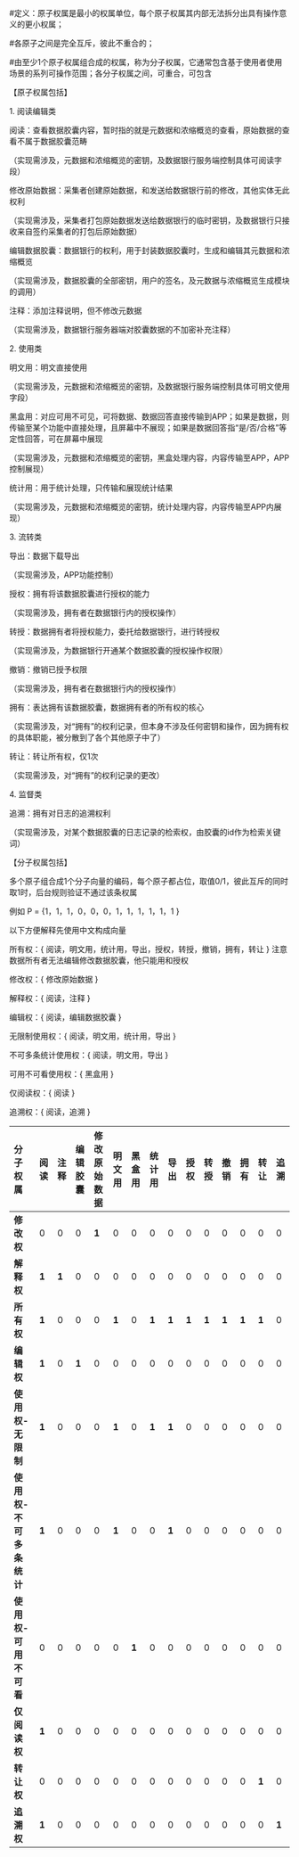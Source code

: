 \#定义：原子权属是最小的权属单位，每个原子权属其内部无法拆分出具有操作意义的更小权属；

\#各原子之间是完全互斥，彼此不重合的；

\#由至少1个原子权属组合成的权属，称为分子权属，它通常包含基于使用者使用场景的系列可操作范围；各分子权属之间，可重合，可包含

 

【原子权属包括】

1\. 阅读编辑类

阅读：查看数据胶囊内容，暂时指的就是元数据和浓缩概览的查看，原始数据的查看不属于数据胶囊范畴

（实现需涉及，元数据和浓缩概览的密钥，及数据银行服务端控制具体可阅读字段）

 

修改原始数据：采集者创建原始数据，和发送给数据银行前的修改，其他实体无此权利

（实现需涉及，采集者打包原始数据发送给数据银行的临时密钥，及数据银行只接收来自签约采集者的打包后原始数据）

 

编辑数据胶囊：数据银行的权利，用于封装数据胶囊时，生成和编辑其元数据和浓缩概览

（实现需涉及，数据胶囊的全部密钥，用户的签名，及元数据与浓缩概览生成模块的调用）

 

注释：添加注释说明，但不修改元数据

（实现需涉及，数据银行服务器端对胶囊数据的不加密补充注释）

 

 

2\. 使用类

明文用：明文直接使用

（实现需涉及，元数据和浓缩概览的密钥，及数据银行服务端控制具体可明文使用字段）

 

黑盒用：对应可用不可见，可将数据、数据回答直接传输到APP；如果是数据，则传输至某个功能中直接处理，且屏幕中不展现；如果是数据回答指“是/否/合格”等定性回答，可在屏幕中展现

（实现需涉及，元数据和浓缩概览的密钥，黑盒处理内容，内容传输至APP，APP控制展现）

 

统计用：用于统计处理，只传输和展现统计结果

（实现需涉及，元数据和浓缩概览的密钥，统计处理内容，内容传输至APP内展现）

 

3\. 流转类

导出：数据下载导出

（实现需涉及，APP功能控制）

 

授权：拥有将该数据胶囊进行授权的能力

（实现需涉及，拥有者在数据银行内的授权操作）

 

转授：数据拥有者将授权能力，委托给数据银行，进行转授权

（实现需涉及，为数据银行开通某个数据胶囊的授权操作权限）

 

撤销：撤销已授予权限

（实现需涉及，拥有者在数据银行内的授权操作）

 

拥有：表达拥有该数据胶囊，数据拥有者的所有权的核心

（实现需涉及，对“拥有”的权利记录，但本身不涉及任何密钥和操作，因为拥有权的具体职能，被分散到了各个其他原子中了）

 

转让：转让所有权，仅1次

（实现需涉及，对“拥有”的权利记录的更改）

 

4\. 监督类

追溯：拥有对日志的追溯权利

（实现需涉及，对某个数据胶囊的日志记录的检索权，由胶囊的id作为检索关键词）

 

 

 

 

 

【分子权属包括】

 

多个原子组合成1个分子向量的编码，每个原子都占位，取值0/1，彼此互斥的同时取1时，后台规则验证不通过该条权属

例如 P \= {1，1，1，0，0，0，1，1，1，1，1，1 }

 

以下方便解释先使用中文构成向量

 

所有权：{ 阅读，明文用，统计用，导出，授权，转授，撤销，拥有，转让 }        注意数据所有者无法编辑修改数据胶囊，他只能用和授权

修改权：{ 修改原始数据 }

解释权：{ 阅读，注释 }

编辑权：{ 阅读，编辑数据胶囊 }

 

无限制使用权：{ 阅读，明文用，统计用，导出 }

不可多条统计使用权：{ 阅读，明文用，导出 }

可用不可看使用权：{ 黑盒用 }

 

仅阅读权：{ 阅读 }

追溯权：{ 阅读，追溯 }

| 分子权属 | 阅读 | 注释 | 编辑胶囊 | 修改原始数据 | 明文用 | 黑盒用 | 统计用 | 导出 | 授权 | 转授 | 撤销 | 拥有 | 转让 | 追溯 |
| :---- | :---- | :---- | :---- | :---- | :---- | :---- | :---- | :---- | :---- | :---- | :---- | :---- | :---- | :---- |
| **修改权** | 0 | 0 | 0 | **1** | 0 | 0 | 0 | 0 | 0 | 0 | 0 | 0 | 0 | 0 |
| **解释权** | **1** | **1** | 0 | 0 | 0 | 0 | 0 | 0 | 0 | 0 | 0 | 0 | 0 | 0 |
| **所有权** | **1** | 0 | 0 | 0 | **1** | 0 | **1** | **1** | **1** | **1** | **1** | **1** | **1** | 0 |
| **编辑权** | **1** | 0 | **1** | 0 | 0 | 0 | 0 | 0 | 0 | 0 | 0 | 0 | 0 | 0 |
| **使用权-无限制** | **1** | 0 | 0 | 0 | **1** | 0 | **1** | **1** | 0 | 0 | 0 | 0 | 0 | 0 |
| **使用权-不可多条统计** | **1** | 0 | 0 | 0 | **1** | 0 | 0 | **1** | 0 | 0 | 0 | 0 | 0 | 0 |
| **使用权-可用不可看** | 0 | 0 | 0 | 0 | 0 | **1** | 0 | 0 | 0 | 0 | 0 | 0 | 0 | 0 |
| **仅阅读权** | **1** | 0 | 0 | 0 | 0 | 0 | 0 | 0 | 0 | 0 | 0 | 0 | 0 | 0 |
| **转让权** | 0 | 0 | 0 | 0 | 0 | 0 | 0 | 0 | 0 | 0 | 0 | 0 | **1** | 0 |
| **追溯权** | **1** | 0 | 0 | 0 | 0 | 0 | 0 | 0 | 0 | 0 | 0 | 0 | 0 | **1** |


 

 

 

